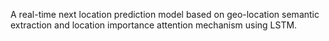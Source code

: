 A real-time next location prediction model based on geo-location semantic extraction and location importance attention mechanism using LSTM.
